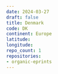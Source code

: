 ```yaml
---
date: 2024-03-27
draft: false
title: Denmark
code: DK
continent: Europe
latitude:
longitude:
repo_count: 1
repositories:
- organic-eprints
---
```




